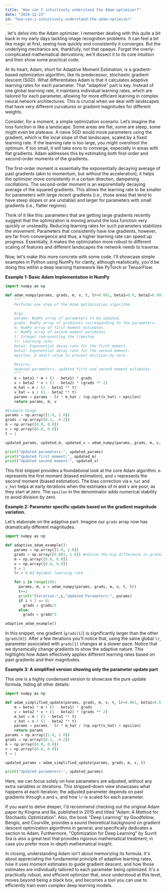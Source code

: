 ```yaml
---
title: "How can I intuitively understand the Adam optimizer?"
date: "2024-12-23"
id: "how-can-i-intuitively-understand-the-adam-optimizer"
---
```


, let's delve into the Adam optimizer. I remember dealing with this quite a bit back in my early days tackling image recognition problems. It can feel a bit like magic at first, seeing how quickly and consistently it converges. But the underlying mechanics are, thankfully, not that opaque. Forget the overly-complicated mathematical derivations; we'll dissect it to its core intuition and then show some practical code.

At its heart, Adam, short for Adaptive Moment Estimation, is a gradient-based optimization algorithm, like its predecessor, stochastic gradient descent (SGD). What differentiates Adam is that it calculates adaptive learning rates for each parameter. That "adaptive" part is key. Instead of one global learning rate, it maintains individual learning rates, which are tailored for each parameter, allowing for more efficient learning in complex neural network architectures. This is crucial when we deal with landscapes that have very different curvatures or gradient magnitudes for different weights.

Consider, for a moment, a simple optimization scenario. Let’s imagine the loss function is like a landscape. Some areas are flat, some are steep, some might even be plateaus. A naive SGD would move parameters using the gradient, which is the local slope of that landscape, scaled by a fixed learning rate. If the learning rate is too large, you might overshoot the optimum. If too small, it will take eons to converge, especially in areas with flat gradients. Adam addresses this by estimating both first-order and second-order moments of the gradients.

The first-order moment is essentially the exponentially decaying average of past gradients (akin to momentum, but without the acceleration), it helps the optimizer move consistently in a certain direction, dampening oscillations. The second-order moment is an exponentially decaying average of the squared gradients. This allows the learning rate to be smaller for parameters with large recent gradients (i.e., those areas that tend to have steep slopes or are unstable) and larger for parameters with small gradients (i.e., flatter regions).

Think of it like this: parameters that are getting large gradients recently suggest that the optimization is moving around the loss function very quickly or unsteadily. Reducing learning rates for such parameters stabilizes the movement. Parameters that consistently have low gradients, however, are far from convergence and thus, a higher learning rate can speed up progress. Essentially, it makes the optimization more robust to different scaling of features and different landscapes the network needs to traverse.

Now, let's make this more concrete with some code. I'll showcase simple examples in Python using NumPy for clarity, although realistically, you'd be doing this within a deep learning framework like PyTorch or TensorFlow.

**Example 1: Basic Adam Implementation in NumPy**

```python
import numpy as np

def adam_numpy(params, grads, m, v, t, lr=0.001, beta1=0.9, beta2=0.999, epsilon=1e-8):
    """
    Performs one step of the Adam optimization algorithm.

    Args:
    params: NumPy array of parameters to be updated.
    grads: NumPy array of gradients corresponding to the parameters.
    m: NumPy array of first moment estimates.
    v: NumPy array of second moment estimates.
    t: Integer representing the timestep
    lr: Learning rate.
    beta1: Exponential decay rate for the first moment.
    beta2: Exponential decay rate for the second moment.
    epsilon: A small value to prevent division by zero.

    Returns:
    Updated parameters, updated first and second moment estimates.
    """
    m = beta1 * m + (1 - beta1) * grads
    v = beta2 * v + (1 - beta2) * (grads ** 2)
    m_hat = m / (1 - beta1 ** t)
    v_hat = v / (1 - beta2 ** t)
    params = params - lr * m_hat / (np.sqrt(v_hat) + epsilon)
    return params, m, v

#Example Usage
params = np.array([1.0, 2.0])
grads = np.array([0.1, -0.2])
m = np.array([0.0, 0.0])
v = np.array([0.0, 0.0])
t = 1

updated_params, updated_m, updated_v = adam_numpy(params, grads, m, v, t)

print("Updated parameters:", updated_params)
print("Updated first moment:", updated_m)
print("Updated second moment:", updated_v)
```

This first snippet provides a foundational look at the core Adam algorithm. `m` represents the first moment (biased estimation), and `v` represents the second moment (biased estimation). The bias correction via `m_hat` and `v_hat` helps at early iterations when the estimates of m and v are poor, as they start at zero. The `epsilon` in the denominator adds numerical stability to avoid division by zero.

**Example 2: Parameter specific update based on the gradient magnitude variation.**

Let's elaborate on the adaptive part. Imagine our `grads` array now has dramatically different magnitudes.

```python
import numpy as np

def adaptive_adam_example():
    params = np.array([1.0, 2.0])
    grads = np.array([0.001, 1.0]) #notice the big difference in gradient values
    m = np.array([0.0, 0.0])
    v = np.array([0.0, 0.0])
    t = 1
    lr = 0.01 #global learning rate

    for i in range(10):
      params, m, v = adam_numpy(params, grads, m, v, t, lr)
      t+=1
      print("Iteration:",i,"Updated Parameters:", params)
      if i % 2 == 0:
        grads = grads/5
      else:
        grads = grads*5

adaptive_adam_example()

```

In this snippet, one gradient (`grads[1]`) is significantly larger than the other (`grads[0]`). After a few iterations you'll notice that, using the same global `lr`, parameter associated with `grads[1]` changes at a slower pace. Notice that we dynamically change gradients to show the adaptive nature. This highlights how Adam effectively applies different learning rates based on past gradients and their magnitudes.

**Example 3: A simplified version showing only the parameter update part**

This one is a highly condensed version to showcase the pure update formula, hiding all other details:

```python
import numpy as np

def adam_simplified_update(params, grads, m, v, t, lr=0.001, beta1=0.9, beta2=0.999, epsilon=1e-8):
    m = beta1 * m + (1 - beta1) * grads
    v = beta2 * v + (1 - beta2) * (grads ** 2)
    m_hat = m / (1 - beta1 ** t)
    v_hat = v / (1 - beta2 ** t)
    params = params - lr * m_hat / (np.sqrt(v_hat) + epsilon)
    return params
params = np.array([1.0, 2.0])
grads = np.array([0.1, -0.2])
m = np.array([0.0, 0.0])
v = np.array([0.0, 0.0])
t = 1

updated_params = adam_simplified_update(params, grads, m, v, t)

print("Updated parameters:", updated_params)

```

Here, we can focus solely on how parameters are adjusted, without any extra variables or iterations. This stripped-down view showcases what happens at each iteration; the adjusted parameter depends on past gradients through `m` and `v`, and how `lr` is scaled for each parameter.

If you want to delve deeper, I'd recommend checking out the original Adam paper by Kingma and Ba, published in 2015 and titled "Adam: A Method for Stochastic Optimization". Also, the book "Deep Learning" by Goodfellow, Bengio, and Courville, provides a sound theoretical background on gradient descent optimization algorithms in general, and specifically dedicates a section to Adam. Furthermore, "Optimization for Deep Learning" by Suvrit Sra is also a great text that provides rigorous mathematical treatment, in case you prefer more in-depth mathematical insight.

In closing, understanding Adam isn't about memorizing its formula. It's about appreciating the fundamental principle of adaptive learning rates, how it uses moment estimates to guide gradient descent, and how those estimates are individually tailored to each parameter being optimized. It's a practically robust, and efficient optimizer that, once understood at this level, moves beyond being a black box, and becomes a tool you can use to efficiently train even complex deep learning models.
